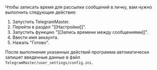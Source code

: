 Чтобы записать время для рассылки сообщений в личку, вам нужно выполнить следующие действия:

1. Запустить TelegramMaster.
2. Перейти в раздел "[[Настройки]]".
3. Запустить функцию "[[Запись времени между сообщениями]]".
4. Ввести имя аккаунта.
5. Нажать "Готово".

После выполнения указанных действий программа автоматически запишет введенные данные в файл `TelegramMaster/user_settings/config.ini`.

